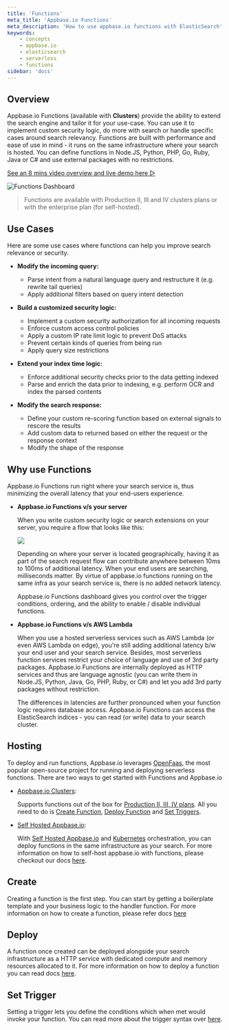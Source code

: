 ```yaml
---
title: 'Functions'
meta_title: 'Appbase.io Functions'
meta_description: 'How to use appbase.io functions with ElasticSearch'
keywords:
    - concepts
    - appbase.io
    - elasticsearch
    - serverless
    - functions
sidebar: 'docs'
---
```


## Overview

Appbase.io Functions (available with **Clusters**) provide the ability to extend the search engine and tailor it for your use-case. You can use it to implement custom security logic, do more with search or handle specific cases around search relevancy. Functions are built with performance and ease of use in mind - it runs on the same infrastructure where your search is hosted. You can define functions in Node.JS, Python, PHP, Go, Ruby, Java or C# and use external packages with no restrictions.

[See an 8 mins video overview and live demo here ▷](https://youtu.be/ak7nbXxjY-c)

![Functions Dashboard](https://i.imgur.com/4LPHTlw.png)

> Functions are available with Production II, III and IV clusters plans or with the enterprise plan (for self-hosted).

## Use Cases

Here are some use cases where functions can help you improve search relevance or security.

-   **Modify the incoming query:**
    -   Parse intent from a natural language query and restructure it (e.g. rewrite tail queries)
    -   Apply additional filters based on query intent detection

-   **Build a customized security logic:**
    -   Implement a custom security authorization for all incoming requests
    -   Enforce custom access control policies
	-   Apply a custom IP rate limit logic to prevent DoS attacks
	-   Prevent certain kinds of queries from being run
    -   Apply query size restrictions

-   **Extend your index time logic:**
    -   Enforce additional security checks prior to the data getting indexed
	-   Parse and enrich the data prior to indexing, e.g. perform OCR and index the parsed contents

-   **Modify the search response:**
    -   Define your custom re-scoring function based on external signals to rescore the results
	-   Add custom data to returned based on either the request or the response context
	-   Modify the shape of the response

## Why use Functions

Appbase.io Functions run right where your search service is, thus minimizing the overall latency that your end-users experience.

-   **Appbase.io Functions v/s your server**

    When you write custom security logic or search extensions on your server, you require a flow that looks like this:

    ![](https://www.dropbox.com/s/7j1v8f4pavhrwws/Screenshot%202020-01-31%2015.26.23.png?raw=1)

    Depending on where your server is located geographically, having it as part of the search request flow can contribute anywhere between 10ms to 100ms of additional latency. When your end users are searching, milliseconds matter. By virtue of appbase.io functions running on the same infra as your search service is, there is no added network latency.

    Appbase.io Functions dashboard gives you control over the trigger conditions, ordering, and the ability to enable / disable individual functions.

-   **Appbase.io Functions v/s AWS Lambda**

    When you use a hosted serverless services such as AWS Lambda (or even AWS Lambda on edge), you're still adding additional latency b/w your end user and your search service. Besides, most serverless function services restrict your choice of language and use of 3rd party packages. Appbase.io Functions are internally deployed as HTTP services and thus are language agnostic (you can write them in Node.JS, Python, Java, Go, PHP, Ruby, or C#) and let you add 3rd party packages without restriction.

    The differences in latencies are further pronounced when your function logic requires database access. Appbase.io Functions can access the ElasticSearch indices - you can read (or write) data to your search cluster.

## Hosting

To deploy and run functions, Appbase.io leverages [OpenFaas](https://docs.openfaas.com), the most popular open-source project for running and deploying serverless functions. There are two ways to get started with Functions and Appbase.io

-   [Appbase.io Clusters](https://docs.appbase.io/docs/hosting/clusters/):

    Supports functions out of the box for [Production II, III, IV plans](https://appbase.io/clusters/#pricing). All you need to do is [Create Function](/docs/search/functions/create/), [Deploy Function](/docs/search/functions/deploy/) and [Set Triggers](/docs/search/functions/trigger/).

-   [Self Hosted Appbase.io](https://github.com/appbaseio/arc-k8s):

    With [Self Hosted Appbase.io](https://github.com/appbaseio/arc-k8s) and [Kubernetes](https://kubernetes.io/) orchestration, you can deploy functions in the same infrastructure as your search. For more information on how to self-host appbase.io with functions, please checkout our docs [here](/docs/search/functions/hosting/).

## Create

Creating a function is the first step. You can start by getting a boilerplate template and your business logic to the handler function. For more information on how to create a function, please refer docs [here](/docs/search/functions/create/)

## Deploy

A function once created can be deployed alongside your search infrastructure as a HTTP service with dedicated compute and memory resources allocated to it. For more information on how to deploy a function you can read docs [here](/docs/search/functions/deploy/).

## Set Trigger

Setting a trigger lets you define the conditions which when met would invoke your function. You can read more about the trigger syntax over [here](/docs/search/functions/trigger/).
